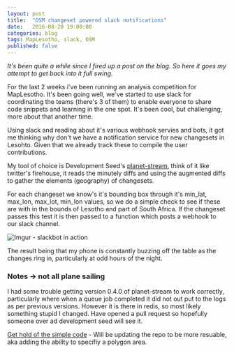 ```yaml
---
layout: post
title:  "OSM changeset powered slack notifications"
date:   2016-08-20 19:00:00
categories: blog
tags: MapLesotho, slack, OSM
published: false
---
```


*It's been quite a while since I fired up a post on the blog. So here it goes my attempt to get back into it full swing.*

For the last 2 weeks i've been running an analysis competition for MapLesotho. It's been going well, we've started to use slack for coordinating the teams (there's 3 of them) to enable everyone to share code snippets and learning in the one spot. It's been cool, but challenging, more about that another time.

Using slack and reading about it's various webhook servies and bots, it got me thinking why don't we have a notification service for new changesets in Lesohto. Given that we already track these to compile the user contributions.

My tool of choice is Development Seed's [planet-stream](https://github.com/developmentseed/planet-stream), think of it like twitter's firehouse, it reads the minutely diffs and using the augmented diffs to gather the elements (geography) of changesets.

For each changeset we know's it's bounding box through it's min_lat, max_lon, max_lot, min_lon values, so we do a simple check to see if these are with in the bounds of Lesotho and part of South Africa. If the changeset passes this test it is then passed to a function which posts a webhook to our slack channel.

![Imgur - slackbot in action](http://i.imgur.com/0rltXC2.png)

The result being that my phone is constantly buzzing off the table as the changes ring in, particularly at odd hours of the night.

### Notes -> not all plane sailing
I had some trouble getting version 0.4.0 of planet-stream to work correctly, particularly where when a queue job completed it did not out put to the logs as per previous versions. However it is there in redis, so most likely something stupid I changed. Have opened a pull request so hopefully someone over ad development seed will see it.

[Get hold of the simple code](https://github.com/rustyb/slack-changesets) - Will be updating the repo to be more resuable, aka adding the ability to specifiy a polygon area.
